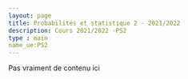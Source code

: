 ```yaml
---
layout: page
title: Probabilités et statistique 2 - 2021/2022
description: Cours 2021/2022 -PS2
type : main
name_ue:PS2
---
```


Pas vraiment de contenu ici
